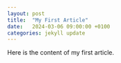 ```yaml
---
layout: post
title:  "My First Article"
date:   2024-03-06 09:00:00 +0100
categories: jekyll update
---
```


Here is the content of my first article.
